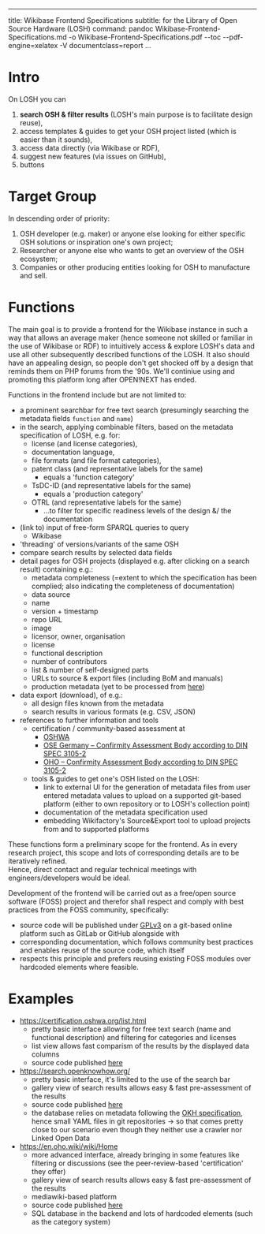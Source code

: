 <!--
SPDX-FileCopyrightText: 2021 Martin Häuer <martin.haeuer@ose-germany.de>

SPDX-License-Identifier: GPL-3.0-or-later
-->

---
title: Wikibase Frontend Specifications
subtitle: for the Library of Open Source Hardware (LOSH)
command: pandoc Wikibase-Frontend-Specifications.md -o Wikibase-Frontend-Specifications.pdf --toc --pdf-engine=xelatex -V documentclass=report
...

# Intro

On LOSH you can

1. **search OSH & filter results** (LOSH's main purpose is to facilitate design reuse),
2. access templates & guides to get your OSH project listed (which is easier than it sounds),
3. access data directly (via Wikibase or RDF),
4. suggest new features (via issues on GitHub),
5. buttons

# Target Group

In descending order of priority:

1. OSH developer (e.g. maker) or anyone else looking for either specific OSH solutions or inspiration one's own project;
2. Researcher or anyone else who wants to get an overview of the OSH ecosystem;
3. Companies or other producing entities looking for OSH to manufacture and sell.

# Functions

The main goal is to provide a frontend for the Wikibase instance in such a way that allows an average maker (hence someone not skilled or familiar in the use of Wikibase or RDF) to intuitively access & explore LOSH's data and use all other subsequently described functions of the LOSH.
It also should have an appealing design, so people don't get shocked off by a design that reminds them on PHP forums from the '90s.
We'll continiue using and promoting this platform long after OPEN!NEXT has ended.

Functions in the frontend include but are not limited to:

- a prominent searchbar for free text search (presumingly searching the metadata fields `function` and `name`)
- in the search, applying combinable filters, based on the metadata specification of LOSH, e.g. for:
  - license (and license categories),
  - documentation language,
  - file formats (and file format categories),
  - patent class (and representative labels for the same)
    - equals a 'function category'
  - TsDC-ID (and representative labels for the same)
    - equals a 'production category'
  - OTRL (and representative labels for the same)
    - …to filter for specific readiness levels of the design &/ the documentation
- (link to) input of free-form SPARQL queries to query
  - Wikibase
- 'threading' of versions/variants of the same OSH
- compare search results by selected data fields
- detail pages for OSH projects (displayed e.g. after clicking on a search result) containing e.g.:
  - metadata completeness (=extent to which the specification has been complied; also indicating the completeness of documentation)
  - data source
  - name
  - version + timestamp
  - repo URL
  - image
  - licensor, owner, organisation
  - license
  - functional description
  - number of contributors
  - list & number of self-designed parts
  - URLs to source & export files (including BoM and manuals)
  - production metadata (yet to be processed from [here](MAKER-INPUT-production-metadata.md))
- data export (download), of e.g.:
  - all design files known from the metadata
  - search results in various formats (e.g. CSV, JSON)
- references to further information and tools
  - certification / community-based assessment at
    - [OSHWA](https://application.oshwa.org/apply)
    - [OSE Germany – Confirmity Assessment Body according to DIN SPEC 3105-2](https://gitlab.opensourceecology.de/verein/projekte/cab/CAB)
    - [OHO – Confirmity Assessment Body according to DIN SPEC 3105-2](https://en.oho.wiki/)
  - tools & guides to get one's OSH listed on the LOSH:
    - link to external UI for the generation of metadata files from user entered metadata values to upload on a supported git-based platform (either to own repository or to LOSH's collection point)
    - documentation of the metadata specification used
    - embedding Wikifactory's Source&Export tool to upload projects from and to supported platforms

These functions form a preliminary scope for the frontend.
As in every research project, this scope and lots of corresponding details are to be iteratively refined.\
Hence, direct contact and regular technical meetings with engineers/developers would be ideal.

Development of the frontend will be carried out as a free/open source software (FOSS) project and therefor shall respect and comply with best practices from the FOSS community, specifically:

- source code will be published under [GPLv3](https://www.gnu.org/licenses/gpl-3.0-standalone.html) on a git-based online platform such as GitLab or GitHub alongside with
- corresponding documentation, which follows community best practices and enables reuse of the source code, which itself
- respects this principle and prefers reusing existing FOSS modules over hardcoded elements where feasible.

# Examples

- <https://certification.oshwa.org/list.html>
  - pretty basic interface allowing for free text search (name and functional description) and filtering for categories and licenses
  - list view allows fast comparism of the results by the displayed data columns
  - source code published [here](https://github.com/oshwa/oshwa-certification)
- <https://search.openknowhow.org/>
  - pretty basic interface, it's limited to the use of the search bar
  - gallery view of search results allows easy & fast pre-assessment of the results
  - source code published [here](https://github.com/OpenKnowHow/okh-search)
  - the database relies on metadata following the [OKH specification](https://app.standardsrepo.com/MakerNetAlliance/OpenKnowHow/src/branch/master/1), hence small YAML files in git repositories → so that comes pretty close to our scenario even though they neither use a crawler nor Linked Open Data
- <https://en.oho.wiki/wiki/Home>
  - more advanced interface, already bringing in some features like filtering or discussions (see the peer-review-based 'certification' they offer)
  - gallery view of search results allows easy & fast pre-assessment of the results
  - mediawiki-based platform
  - source code published [here](https://gitlab.opensourceecology.de/verein/projekte/oho/oho-legacy)
  - SQL database in the backend and lots of hardcoded elements (such as the category system)
